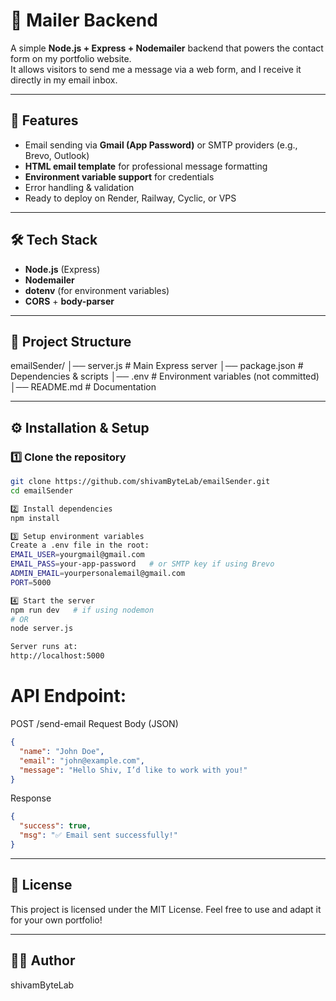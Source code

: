 # 📩 Mailer Backend

A simple **Node.js + Express + Nodemailer** backend that powers the contact form on my portfolio website.  
It allows visitors to send me a message via a web form, and I receive it directly in my email inbox.

---

## 🚀 Features
- Email sending via **Gmail (App Password)** or SMTP providers (e.g., Brevo, Outlook)
- **HTML email template** for professional message formatting
- **Environment variable support** for credentials
- Error handling & validation
- Ready to deploy on Render, Railway, Cyclic, or VPS

---

## 🛠️ Tech Stack
- **Node.js** (Express)
- **Nodemailer**
- **dotenv** (for environment variables)
- **CORS** + **body-parser**

---

## 📂 Project Structure

emailSender/
│── server.js # Main Express server
│── package.json # Dependencies & scripts
│── .env # Environment variables (not committed)
│── README.md # Documentation



---

## ⚙️ Installation & Setup

### 1️⃣ Clone the repository
```bash
git clone https://github.com/shivamByteLab/emailSender.git
cd emailSender

2️⃣ Install dependencies
npm install

3️⃣ Setup environment variables
Create a .env file in the root:
EMAIL_USER=yourgmail@gmail.com
EMAIL_PASS=your-app-password   # or SMTP key if using Brevo
ADMIN_EMAIL=yourpersonalemail@gmail.com
PORT=5000

4️⃣ Start the server
npm run dev   # if using nodemon
# OR
node server.js

Server runs at:
http://localhost:5000
```

# API Endpoint:
POST /send-email
Request Body (JSON)

``` json
{
  "name": "John Doe",
  "email": "john@example.com",
  "message": "Hello Shiv, I’d like to work with you!"
}
```

Response
```json
{
  "success": true,
  "msg": "✅ Email sent successfully!"
}
```


---



## 📝 License
  This project is licensed under the MIT License.
  Feel free to use and adapt it for your own portfolio!

----

## 👨‍💻 Author
  shivamByteLab


